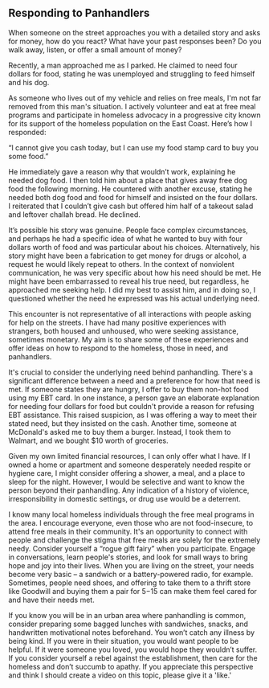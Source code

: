 ## Responding to Panhandlers

When someone on the street approaches you with a detailed story and asks for money, how do you react? What have your past responses been? Do you walk away, listen, or offer a small amount of money?

Recently, a man approached me as I parked. He claimed to need four dollars for food, stating he was unemployed and struggling to feed himself and his dog.

As someone who lives out of my vehicle and relies on free meals, I'm not far removed from this man's situation. I actively volunteer and eat at free meal programs and participate in homeless advocacy in a progressive city known for its support of the homeless population on the East Coast. Here’s how I responded:

“I cannot give you cash today, but I can use my food stamp card to buy you some food.”

He immediately gave a reason why that wouldn’t work, explaining he needed dog food. I then told him about a place that gives away free dog food the following morning. He countered with another excuse, stating he needed both dog food and food for himself and insisted on the four dollars. I reiterated that I couldn’t give cash but offered him half of a takeout salad and leftover challah bread. He declined.

It’s possible his story was genuine. People face complex circumstances, and perhaps he had a specific idea of what he wanted to buy with four dollars worth of food and was particular about his choices. Alternatively, his story might have been a fabrication to get money for drugs or alcohol, a request he would likely repeat to others. In the context of nonviolent communication, he was very specific about how his need should be met. He might have been embarrassed to reveal his true need, but regardless, he approached me seeking help. I did my best to assist him, and in doing so, I questioned whether the need he expressed was his actual underlying need.

This encounter is not representative of all interactions with people asking for help on the streets. I have had many positive experiences with strangers, both housed and unhoused, who were seeking assistance, sometimes monetary. My aim is to share some of these experiences and offer ideas on how to respond to the homeless, those in need, and panhandlers.

It's crucial to consider the underlying need behind panhandling. There's a significant difference between a need and a preference for how that need is met. If someone states they are hungry, I offer to buy them non-hot food using my EBT card. In one instance, a person gave an elaborate explanation for needing four dollars for food but couldn't provide a reason for refusing EBT assistance. This raised suspicion, as I was offering a way to meet their stated need, but they insisted on the cash. Another time, someone at McDonald's asked me to buy them a burger. Instead, I took them to Walmart, and we bought $10 worth of groceries.

Given my own limited financial resources, I can only offer what I have. If I owned a home or apartment and someone desperately needed respite or hygiene care, I might consider offering a shower, a meal, and a place to sleep for the night. However, I would be selective and want to know the person beyond their panhandling. Any indication of a history of violence, irresponsibility in domestic settings, or drug use would be a deterrent.

I know many local homeless individuals through the free meal programs in the area. I encourage everyone, even those who are not food-insecure, to attend free meals in their community. It's an opportunity to connect with people and challenge the stigma that free meals are solely for the extremely needy. Consider yourself a “rogue gift fairy” when you participate. Engage in conversations, learn people's stories, and look for small ways to bring hope and joy into their lives. When you are living on the street, your needs become very basic – a sandwich or a battery-powered radio, for example. Sometimes, people need shoes, and offering to take them to a thrift store like Goodwill and buying them a pair for $5-$15 can make them feel cared for and have their needs met.

If you know you will be in an urban area where panhandling is common, consider preparing some bagged lunches with sandwiches, snacks, and handwritten motivational notes beforehand. You won’t catch any illness by being kind. If you were in their situation, you would want people to be helpful. If it were someone you loved, you would hope they wouldn’t suffer. If you consider yourself a rebel against the establishment, then care for the homeless and don’t succumb to apathy. If you appreciate this perspective and think I should create a video on this topic, please give it a 'like.'
